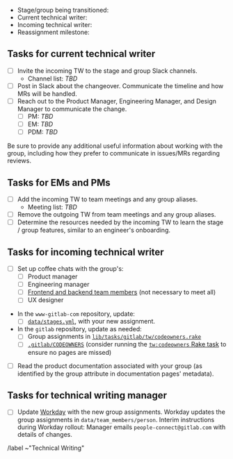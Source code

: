 <!-- The issue name should be in the form: Transition [stage]/[group] TW assignment to [new writer] -->
<!-- Create separate issues for each group being transitioned to a different technical writer. -->

- Stage/group being transitioned:
- Current technical writer:
- Incoming technical writer:
- Reassignment milestone:

## Tasks for current technical writer

- [ ] Invite the incoming TW to the stage and group Slack channels.
  - Channel list: _TBD_
- [ ] Post in Slack about the changeover. Communicate the timeline and how MRs will be handled.
- [ ] Reach out to the Product Manager, Engineering Manager, and Design Manager to communicate the change.
  - [ ] PM:  _TBD_
  - [ ] EM:  _TBD_
  - [ ] PDM: _TBD_

Be sure to provide any additional useful information about working with the group, including
how they prefer to communicate in issues/MRs regarding reviews.

## Tasks for EMs and PMs

- [ ] Add the incoming TW to team meetings and any group aliases.
  - Meeting list: _TBD_
- [ ] Remove the outgoing TW from team meetings and any group aliases.
- [ ] Determine the resources needed by the incoming TW to learn the stage / group
  features, similar to an engineer's onboarding.

## Tasks for incoming technical writer

- [ ] Set up coffee chats with the group's:
  - [ ] Product manager
  - [ ] Engineering manager
  - [ ] [Frontend and backend team members](https://about.gitlab.com/handbook/product/categories/) (not necessary to meet all)
  - [ ] UX designer
- In the `www-gitlab-com` repository, update:
  - [ ] [`data/stages.yml`](https://gitlab.com/gitlab-com/www-gitlab-com/-/blob/master/data/stages.yml), with your new assignment.
- In the `gitlab` repository, update as needed:
  - [ ] Group assignments in [`lib/tasks/gitlab/tw/codeowners.rake`](https://gitlab.com/gitlab-org/gitlab/blob/master/lib/tasks/gitlab/tw/codeowners.rake)
  - [ ] [`.gitlab/CODEOWNERS`](https://gitlab.com/gitlab-org/gitlab/-/blob/master/.gitlab/CODEOWNERS) (consider running the [`tw:codeowners` Rake task](https://docs.gitlab.com/ee/development/documentation/#batch-updates-for-tw-metadata) to ensure no pages are missed)
- [ ] Read the product documentation associated with your group (as identified by the group attribute in documentation pages' metadata).

## Tasks for technical writing manager

- [ ] Update [Workday](https://about.gitlab.com/handbook/people-group/workday/workday-guide/) with the new group assignments. Workday updates the group assignments in `data/team_members/person`. Interim instructions during Workday rollout: Manager emails `people-connect@gitlab.com` with details of changes.

/label ~"Technical Writing"
